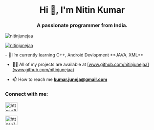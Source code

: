 <h1 align="center">Hi 👋, I'm Nitin Kumar</h1>
<h3 align="center">A passionate programmer from India.</h3>
<p align="left"> <img src="https://komarev.com/ghpvc/?username=nitinjunejaa&label=Profile%20views&color=0e75b6&style=flat" alt="nitinjunejaa" /> </p>

<p align="left"> <a href="https://github.com/ryo-ma/github-profile-trophy"><img src="https://github-profile-trophy.vercel.app/?username=nitinjunejaa" alt="nitinjunejaa" /></a> </p>

<p align="left"> <a href="https://twitter.com/https://twitter.com/nitinjunejaa" target="blank"></a> </p>
- 🌱 I’m currently learning C++, Android Devlopment **JAVA, XML**

- 👨‍💻 All of my projects are available at [www.github.com/nitinjunejaa](www.github.com/nitinjunejaa)

- 📫 How to reach me **kumar.juneja@gmail.com**

<h3 align="left">Connect with me:</h3>
<p align="left">

<a href="https://twitter.com/Nitinjuneja2003" target="blank"><img align="center" src="https://raw.githubusercontent.com/rahuldkjain/github-profile-readme-generator/master/src/images/icons/Social/twitter.svg" alt="https://twitter.com/Nitinjuneja2003" height="30" width="40" /></a>
  
<a href="https://www.linkedin.com/in/nitin-kumar-300b981b7/" target="blank"><img align="center" src="https://raw.githubusercontent.com/rahuldkjain/github-profile-readme-generator/master/src/images/icons/Social/linked-in-alt.svg" alt="https://www.linkedin.com/in/nitin-kumar-300b981b7/" height="30" width="40" /></a>
  
</p>